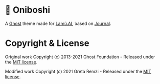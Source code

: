 # :ghost: Oniboshi

A [Ghost](https://github.com/tryghost/ghost/) theme made for [Lamù.AI](https://lamu.ai), based on [Journal](https://github.com/TryGhost/Journal).

# Copyright & License

Original work Copyright (c) 2013-2021 Ghost Foundation - Released under the [MIT license](LICENSE).

Modified work Copyright (c) 2021 Greta Remzi - Released under the [MIT license](LICENSE).
